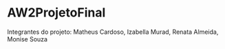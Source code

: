# AW2ProjetoFinal
Integrantes do projeto:
Matheus Cardoso,
Izabella Murad,
Renata Almeida,
Monise Souza
